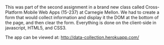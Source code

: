 This was part of the second assignment in a brand new class called Cross-Platform Mobile Web Apps (15-237) at Carnegie Mellon. We had to create a form that would collect information and display it the DOM at the bottom of the page, and then clear the form. 
Everything is done on the client-side in javascript, HTML5, and CSS3.

The app can be viewed at: http://data-collection.herokuapp.com/
